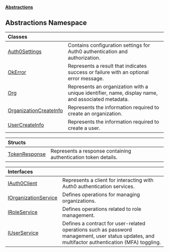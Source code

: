 #### [Abstractions](../index.md 'index')

## Abstractions Namespace

| Classes | |
| :--- | :--- |
| [Auth0Settings](Auth0Settings/index.md 'Abstractions\.Auth0Settings') | Contains configuration settings for Auth0 authentication and authorization\. |
| [OkError](OkError/index.md 'Abstractions\.OkError') | Represents a result that indicates success or failure with an optional error message\. |
| [Org](Org/index.md 'Abstractions\.Org') | Represents an organization with a unique identifier, name, display name, and associated metadata\. |
| [OrganizationCreateInfo](OrganizationCreateInfo/index.md 'Abstractions\.OrganizationCreateInfo') | Represents the information required to create an organization\. |
| [UserCreateInfo](UserCreateInfo/index.md 'Abstractions\.UserCreateInfo') | Represents the information required to create a user\. |

| Structs | |
| :--- | :--- |
| [TokenResponse](TokenResponse/index.md 'Abstractions\.TokenResponse') | Represents a response containing authentication token details\. |

| Interfaces | |
| :--- | :--- |
| [IAuth0Client](IAuth0Client/index.md 'Abstractions\.IAuth0Client') | Represents a client for interacting with Auth0 authentication services\. |
| [IOrganizationService](IOrganizationService/index.md 'Abstractions\.IOrganizationService') | Defines operations for managing organizations\. |
| [IRoleService](IRoleService/index.md 'Abstractions\.IRoleService') | Defines operations related to role management\. |
| [IUserService](IUserService/index.md 'Abstractions\.IUserService') | Defines a contract for user\-related operations such as password management, user status updates, and multifactor authentication \(MFA\) toggling\. |
